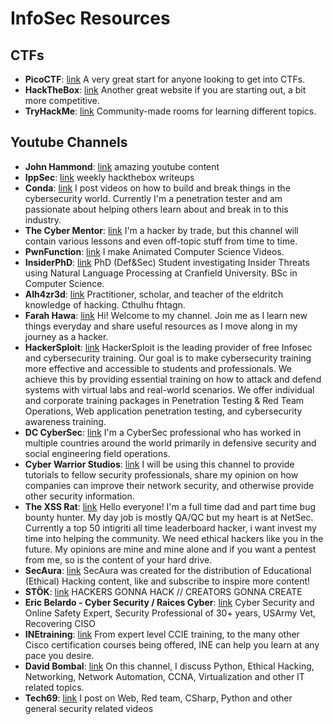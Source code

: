 <!---
        DO NOT EDIT THIS FILE!!!
    This file is statically generated by the scripts in the scripts/ folder!!!
    - If you want to add a youtube channel, edit the data/ytChannels.yml file!!!
-->
# InfoSec Resources

## CTFs

- **PicoCTF**: [link](https://picoctf.org/) A very great start for anyone looking to get into CTFs.
- **HackTheBox**: [link](https://www.hackthebox.com/) Another great website if you are starting out, a bit more competitive.
- **TryHackMe**: [link](https://tryhackme.com/) Community-made rooms for learning different topics.


## Youtube Channels

- **John Hammond**: [link](https://www.youtube.com/channel/UCVeW9qkBjo3zosnqUbG7CFw) amazing youtube content
- **IppSec**: [link](https://www.youtube.com/c/ippsec) weekly hackthebox writeups
- **Conda**: [link](https://www.youtube.com/c0nd4) I post videos on how to build and break things in the cybersecurity world. Currently I'm a penetration tester and am passionate about helping others learn about and break in to this industry.
- **The Cyber Mentor**: [link](https://www.youtube.com/c/thecybermentor) I'm a hacker by trade, but this channel will contain various lessons and even off-topic stuff from time to time.
- **PwnFunction**: [link](https://www.youtube.com/PwnFunction) I make Animated Computer Science Videos.
- **InsiderPhD**: [link](https://www.youtube.com/c/InsiderPhD) PhD (Def&Sec) Student investigating Insider Threats using Natural Language Processing at Cranfield University. BSc in Computer Science.
- **Alh4zr3d**: [link](https://www.youtube.com/channel/UCz-Z-d2VPQXHGkch0-_KovA) Practitioner, scholar, and teacher of the eldritch knowledge of hacking. Cthulhu fhtagn.
- **Farah Hawa**: [link](https://www.youtube.com/c/farahhawa) Hi! Welcome to my channel. Join me as I learn new things everyday and share useful resources as I move along in my journey as a hacker.
- **HackerSploit**: [link](https://www.youtube.com/HackerSploit) HackerSploit is the leading provider of free Infosec and cybersecurity training. Our goal is to make cybersecurity training more effective and accessible to students and professionals. We achieve this by providing essential training on how to attack and defend systems with virtual labs and real-world scenarios. We offer individual and corporate training packages in Penetration Testing & Red Team Operations, Web application penetration testing, and cybersecurity awareness training.
- **DC CyberSec**: [link](https://www.youtube.com/dccybersec) I'm a CyberSec professional who has worked in multiple countries around the world primarily in defensive security and social engineering field operations.
- **Cyber Warrior Studios**: [link](https://www.youtube.com/c/CyberWarriorStudios/videos) I will be using this channel to provide tutorials to fellow security professionals, share my opinion on how companies can improve their network security, and otherwise provide other security information.
- **The XSS Rat**: [link](https://www.youtube.com/c/TheXSSrat) Hello everyone! I'm a full time dad and part time bug bounty hunter. My day job is mostly QA/QC but my heart is at NetSec. Currently a top 50 intigriti all time leaderboard hacker, i want invest my time into helping the community. We need ethical hackers like you in the future. My opinions are mine and mine alone and if you want a pentest from me, so is the content of your hard drive.
- **SecAura**: [link](https://www.youtube.com/channel/UCx89Lz24SEPZpExl6OfQ0Gg) SecAura was created for the distribution of Educational (Ethical) Hacking content, like and subscribe to inspire more content!
- **STÖK**: [link](https://www.youtube.com/channel/UCQN2DsjnYH60SFBIA6IkNwg) HACKERS GONNA HACK // CREATORS GONNA CREATE
- **Eric Belardo - Cyber Security / Raices Cyber**: [link](https://www.youtube.com/EricBelardoCyber) Cyber Security and Online Safety Expert, Security Professional of 30+ years,  USArmy Vet, Recovering CISO
- **INEtraining**: [link](https://www.youtube.com/channel/UCyOA7k7lQz2urA8kfKoMkHg) From expert level CCIE training, to the many other Cisco certification courses being offered, INE can help you learn at any pace you desire.
- **David Bombal**: [link](https://www.youtube.com/davidbombal) On this channel, I discuss Python, Ethical Hacking, Networking, Network Automation, CCNA, Virtualization and other IT related topics.
- **Tech69**: [link](https://www.youtube.com/c/tech69yt) I post on Web, Red team, CSharp, Python and other general security related videos
